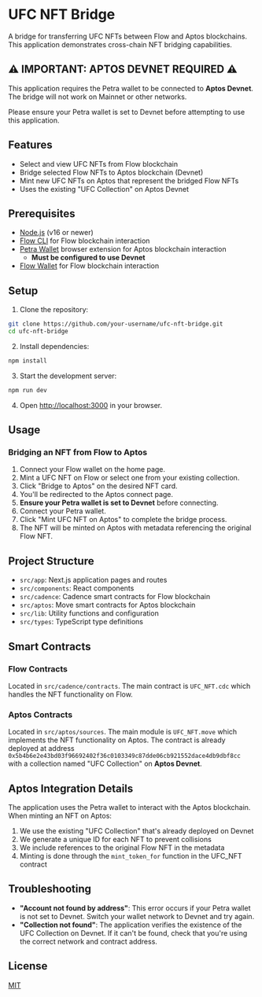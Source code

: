 # UFC NFT Bridge

A bridge for transferring UFC NFTs between Flow and Aptos blockchains. This application demonstrates cross-chain NFT bridging capabilities.

## ⚠️ IMPORTANT: APTOS DEVNET REQUIRED ⚠️

This application requires the Petra wallet to be connected to **Aptos Devnet**. The bridge will not work on Mainnet or other networks.

Please ensure your Petra wallet is set to Devnet before attempting to use this application.

## Features

- Select and view UFC NFTs from Flow blockchain
- Bridge selected Flow NFTs to Aptos blockchain (Devnet)
- Mint new UFC NFTs on Aptos that represent the bridged Flow NFTs
- Uses the existing "UFC Collection" on Aptos Devnet

## Prerequisites

- [Node.js](https://nodejs.org/) (v16 or newer)
- [Flow CLI](https://docs.onflow.org/flow-cli/install/) for Flow blockchain interaction
- [Petra Wallet](https://petra.app/) browser extension for Aptos blockchain interaction
  - **Must be configured to use Devnet**
- [Flow Wallet](https://docs.onflow.org/flow-wallet/) for Flow blockchain interaction

## Setup

1. Clone the repository:

```bash
git clone https://github.com/your-username/ufc-nft-bridge.git
cd ufc-nft-bridge
```

2. Install dependencies:

```bash
npm install
```

3. Start the development server:

```bash
npm run dev
```

4. Open [http://localhost:3000](http://localhost:3000) in your browser.

## Usage

### Bridging an NFT from Flow to Aptos

1. Connect your Flow wallet on the home page.
2. Mint a UFC NFT on Flow or select one from your existing collection.
3. Click "Bridge to Aptos" on the desired NFT card.
4. You'll be redirected to the Aptos connect page.
5. **Ensure your Petra wallet is set to Devnet** before connecting.
6. Connect your Petra wallet.
7. Click "Mint UFC NFT on Aptos" to complete the bridge process.
8. The NFT will be minted on Aptos with metadata referencing the original Flow NFT.

## Project Structure

- `src/app`: Next.js application pages and routes
- `src/components`: React components
- `src/cadence`: Cadence smart contracts for Flow blockchain
- `src/aptos`: Move smart contracts for Aptos blockchain 
- `src/lib`: Utility functions and configuration
- `src/types`: TypeScript type definitions

## Smart Contracts

### Flow Contracts

Located in `src/cadence/contracts`. The main contract is `UFC_NFT.cdc` which handles the NFT functionality on Flow.

### Aptos Contracts

Located in `src/aptos/sources`. The main module is `UFC_NFT.move` which implements the NFT functionality on Aptos. The contract is already deployed at address `0x5b4b6e2e43bd03f96692402f36c0103349c87dde06cb921552dace4db9dbf8cc` with a collection named "UFC Collection" on **Aptos Devnet**.

## Aptos Integration Details

The application uses the Petra wallet to interact with the Aptos blockchain. When minting an NFT on Aptos:

1. We use the existing "UFC Collection" that's already deployed on Devnet
2. We generate a unique ID for each NFT to prevent collisions
3. We include references to the original Flow NFT in the metadata
4. Minting is done through the `mint_token_for` function in the UFC_NFT contract

## Troubleshooting

- **"Account not found by address"**: This error occurs if your Petra wallet is not set to Devnet. Switch your wallet network to Devnet and try again.
- **"Collection not found"**: The application verifies the existence of the UFC Collection on Devnet. If it can't be found, check that you're using the correct network and contract address.

## License

[MIT](LICENSE)
